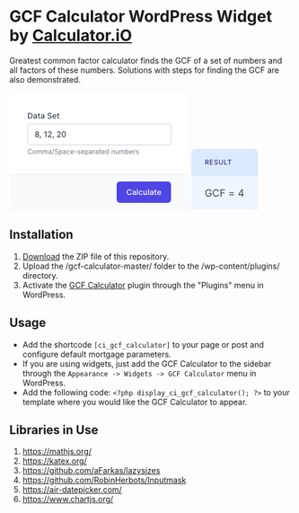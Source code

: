 # GCF Calculator WordPress Widget by [Calculator.iO](https://www.calculator.io/ "Calculator.iO Homepage")

Greatest common factor calculator finds the GCF of a set of numbers and all factors of these numbers. Solutions with steps for finding the GCF are also demonstrated.

![GCF Calculator Input Form](/assets/images/screenshot-1.png "GCF Calculator Input Form")
![GCF Calculator Calculation Results](/assets/images/screenshot-2.png "GCF Calculator Calculation Results")

## Installation

1. [Download](https://github.com/pub-calculator-io/age-calculator/archive/refs/heads/master.zip) the ZIP file of this repository.
2. Upload the /gcf-calculator-master/ folder to the /wp-content/plugins/ directory.
3. Activate the [GCF Calculator](https://www.calculator.io/gcf-calculator/ "GCF Calculator Homepage") plugin through the "Plugins" menu in WordPress.

## Usage
* Add the shortcode `[ci_gcf_calculator]` to your page or post and configure default mortgage parameters.
* If you are using widgets, just add the GCF Calculator to the sidebar through the `Appearance -> Widgets -> GCF Calculator` menu in WordPress.
* Add the following code: `<?php display_ci_gcf_calculator(); ?>` to your template where you would like the GCF Calculator to appear.

## Libraries in Use
1. https://mathjs.org/
2. https://katex.org/
3. https://github.com/aFarkas/lazysizes
4. https://github.com/RobinHerbots/Inputmask
5. https://air-datepicker.com/
6. https://www.chartjs.org/

